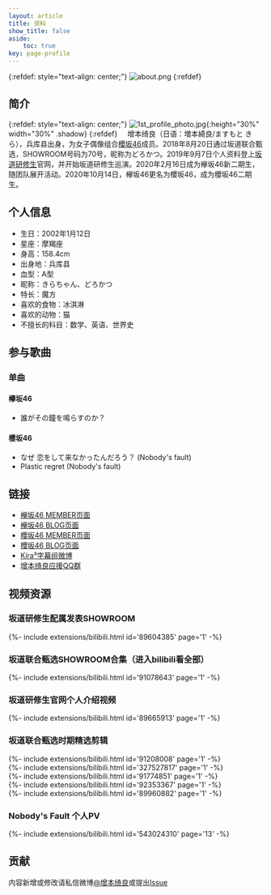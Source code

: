 ```yaml
---
layout: article
title: 资料
show_title: false
aside:
    toc: true
key: page-profile
---
```


{:refdef: style="text-align: center;"}
![about.png](https://i.loli.net/2020/12/17/uXf6LbOIndjl4H2.png)
{:refdef}

## 简介
{:refdef: style="text-align: center;"}
![1st_profile_photo.jpg](https://i.loli.net/2020/12/17/RBu9kagqjAybtDK.jpg "公式照"){:height="30%" width="30%" .shadow}
{:refdef}
&nbsp;&nbsp;&nbsp;&nbsp;增本绮良（日语：増本綺良/ますもと きら），兵库县出身，为女子偶像组合[櫻坂46](https://sakurazaka46.com/s/s46/)成员。2018年8月20日通过坂道联合甄选，SHOWROOM号码为70号，昵称为どろかつ。2019年9月7日个人资料登上[坂道研修生](https://sakamichi-kenshusei.com/s/sk01/artist/9)官网，并开始坂道研修生巡演。2020年2月16日成为欅坂46新二期生，随团队展开活动。2020年10月14日，欅坂46更名为櫻坂46，成为櫻坂46二期生。

## 个人信息
- 生日：2002年1月12日
- 星座：摩羯座
- 身高：158.4cm
- 出身地：兵库县
- 血型：A型
- 昵称：きらちゃん、どろかつ
- 特长：魔方
- 喜欢的食物：冰淇淋
- 喜欢的动物：猫
- 不擅长的科目：数学、英语、世界史

## 参与歌曲
### 单曲
#### 欅坂46
- 誰がその鐘を鳴らすのか？

#### 櫻坂46
- なぜ 恋をして来なかったんだろう？ (Nobody's fault)
- Plastic regret (Nobody's fault)

## 链接
- [欅坂46 MEMBER页面](https://www.keyakizaka46.com/s/k46o/artist/57)
- [欅坂46 BLOG页面](https://www.keyakizaka46.com/s/k46o/diary/member/list?ct=57)
- [櫻坂46 MEMBER页面](https://sakurazaka46.com/s/s46/artist/57)
- [櫻坂46 BLOG页面](https://sakurazaka46.com/s/s46/diary/blog/list?ct=57)
- [Kira³字幕组微博](https://weibo.com/u/7303184288)
- [增本绮良应援QQ群](https://jq.qq.com/?_wv=1027&k=dPEKAhxT)

## 视频资源
### 坂道研修生配属发表SHOWROOM
<div>{%- include extensions/bilibili.html id='89604385' page='1' -%}</div>

### 坂道联合甄选SHOWROOM合集（进入bilibili看全部）
<div>{%- include extensions/bilibili.html id='91078643' page='1' -%}</div>

### 坂道研修生官网个人介绍视频
<div>{%- include extensions/bilibili.html id='89665913' page='1' -%}</div>

### 坂道联合甄选时期精选剪辑
<div>{%- include extensions/bilibili.html id='91208008' page='1' -%}</div>
<div>{%- include extensions/bilibili.html id='327527817' page='1' -%}</div>
<div>{%- include extensions/bilibili.html id='91774851' page='1' -%}</div>
<div>{%- include extensions/bilibili.html id='92353367' page='1' -%}</div>
<div>{%- include extensions/bilibili.html id='89960882' page='1' -%}</div>

### Nobody's Fault 个人PV
<div>{%- include extensions/bilibili.html id='543024310' page='13' -%}</div>

## 贡献
内容新增或修改请私信微博[@增本绮良](https://weibo.com/u/7303184288)或提出[Issue](https://github.com/kirahub/kirahub.github.io/issues)